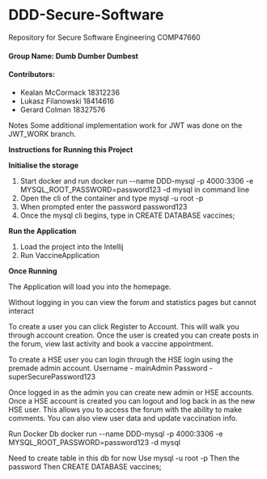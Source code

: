 # DDD-Secure-Software
Repository for Secure Software Engineering COMP47660 

#### Group Name: Dumb Dumber Dumbest

#### Contributors:
- Kealan McCormack 18312236
- Lukasz Filanowski 18414616
- Gerard Colman 18327576

Notes
Some additional implementation work for JWT was done on the JWT_WORK branch.


**Instructions for Running this Project**

**Initialise the storage**
 1. Start docker and run docker run --name DDD-mysql -p 4000:3306 -e MYSQL_ROOT_PASSWORD=password123 -d mysql in command line
 2. Open the cli of the container and type mysql -u root -p
 3. When prompted enter the password password123
 4. Once the mysql cli begins, type in CREATE DATABASE vaccines;

**Run the Application**
1. Load the project into the Intellij 
2. Run VaccineApplication 

**Once Running**

The Application will load you into the homepage.

Without logging in you can view the forum and statistics pages but cannot interact

To create a user you can click Register to Account. This will walk you through account creation. 
Once the user is created you can create posts in the forum, view last activity and book a vaccine appointment. 

To create a HSE user you can login through the HSE login using the premade admin account. 
Username - mainAdmin Password - superSecurePassword123

Once logged in as the admin you can create new admin or HSE accounts. 
Once a HSE account is created you can logout and log back in as the new HSE user. 
This allows you to access the forum with the ability to make comments. You can also view user data and update vaccination info.



Run Docker Db
docker run --name DDD-mysql -p 4000:3306 -e MYSQL_ROOT_PASSWORD=password123 -d mysql

Need to create table in this db for now
Use mysql -u root -p
Then the password
Then CREATE DATABASE vaccines;